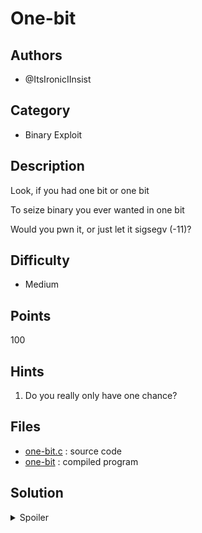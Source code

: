 # One-bit

## Authors
- @ItsIronicIInsist

## Category
- Binary Exploit

## Description
Look, if you had one bit or one bit

To seize binary you ever wanted in one bit

Would you pwn it, or just let it sigsegv (-11)?

## Difficulty
- Medium

## Points
100

## Hints
1. Do you really only have one chance?

## Files
- [one-bit.c](./_ctfd/files/one-bit.c) : source code
- [one-bit](./_ctfd/files/one-bit) : compiled program

## Solution
<details>
<summary>Spoiler</summary>

### Idea
Get a 'single' bit-flip at any arbitrary location. Flip loop var's most-signifigant bit to make it negative, then use unlimited bitflips to overwrite metadata of your choice.

### Walkthrough
1. Enjoy your info leaks.
2. Figure out offset between stack leak and loop var
3. Overwrite loop-var's most-signifigant bit, making it a large negative numbers
4. Figure offset of saved return address and stack leak. Get any required ROP gadget addresses
5. Overwrite return-address and past it with ROP chain. I went (pop rdi -> addr of "/bin/sh" -> system)


### Flag
`BEGINNER{4lw4ys_h1t_7h3_l00p_var}`
</details>
